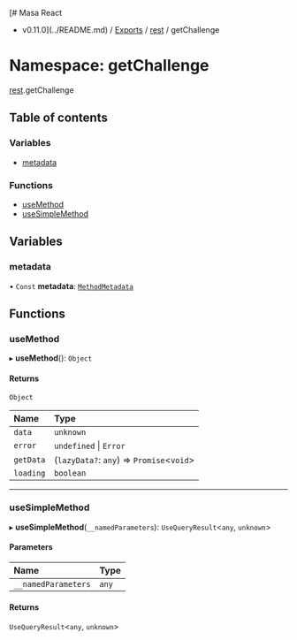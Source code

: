 [# Masa React
 - v0.11.0](../README.md) / [Exports](../modules.md) / [rest](rest.md) / getChallenge

# Namespace: getChallenge

[rest](rest.md).getChallenge

## Table of contents

### Variables

- [metadata](rest.getChallenge.md#metadata)

### Functions

- [useMethod](rest.getChallenge.md#usemethod)
- [useSimpleMethod](rest.getChallenge.md#usesimplemethod)

## Variables

### metadata

• `Const` **metadata**: [`MethodMetadata`](../interfaces/rest.MethodMetadata.md)

## Functions

### useMethod

▸ **useMethod**(): `Object`

#### Returns

`Object`

| Name | Type |
| :------ | :------ |
| `data` | `unknown` |
| `error` | `undefined` \| `Error` |
| `getData` | (`lazyData?`: `any`) => `Promise`<`void`\> |
| `loading` | `boolean` |

___

### useSimpleMethod

▸ **useSimpleMethod**(`__namedParameters`): `UseQueryResult`<`any`, `unknown`\>

#### Parameters

| Name | Type |
| :------ | :------ |
| `__namedParameters` | `any` |

#### Returns

`UseQueryResult`<`any`, `unknown`\>
